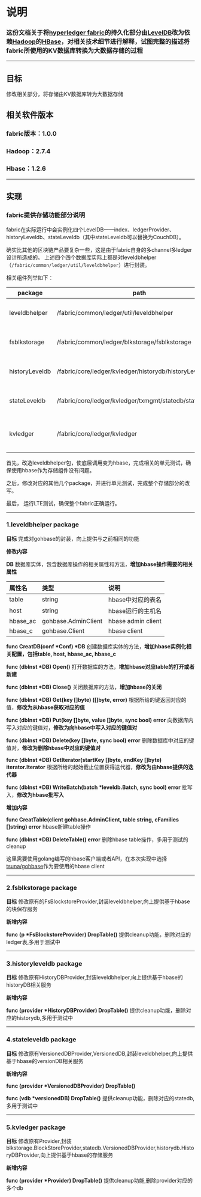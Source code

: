 # 说明

### 这份文档关于将[hyperledger fabric](https://hyperledger-fabric.readthedocs.io/en/release, "超级账本")的持久化部分由[LevelDB](https://github.com/golang/leveldb)改为依赖[Hadoop](https://hadoop.apache.org)的[HBase](https://hbase.apache.org)，对相关技术细节进行解释，试图完整的描述将fabric所使用的KV数据库转换为大数据存储的过程
---
## 目标
修改相关部分，将存储由KV数据库转为大数据存储
## 相关软件版本
### fabric版本：1.0.0
### Hadoop：2.7.4  
### Hbase：1.2.6
---
## 实现
### fabric提供存储功能部分说明

fabric在实际运行中会实例化四个LevelDB——index、ledgerProvider、historyLeveldb、stateLeveldb（其中stateLeveldb可以替换为CouchDB）。

确实比其他的区块链产品要复杂一些，这是由于fabric自身的多channel多ledger设计所造成的。
上述四个四个数据库实际上都是对leveldbhelper（`/fabric/common/ledger/util/leveldbhelper`）进行封装。

相关组件列举如下：    

package       | path | description
------      | ---  | ----
leveldbhelper | /fabric/common/ledger/util/leveldbhelper | 对goleveldb的封装提供一般KV数据库操作
fsblkstorage  | /fabric/common/ledger/blkstorage/fsblkstorage | 对leveldbhelper进行封装提供区块文件级操作
historyLeveldb | /fabric/core/ledger/kvledger/historydb/historyLeveldb | 封装leveldbhelper提供historydb的相关功能
stateLeveldb  | /fabric/core/ledger/kvledger/txmgmt/statedb/stateLeveldb | 封装leveldbhelper提供statedb的相关功能
kvledger      | /fabric/core/ledger/kvledger | 封装state和history提供PeerLedgerProvider的相关功能


首先，改造leveldbhelper包，使底层调用变为hbase，完成相关的单元测试，确保使用hbase作为存储组件没有问题。

之后，修改对应的其他几个package，并进行单元测试，完成整个存储部分的改写。

最后， 运行LTE测试，确保整个fabric正确运行。

----

### 1.leveldbhelper package
**目标** 完成对gohbase的封装，向上提供与之前相同的功能

**修改内容**

**DB** 数据库实体，包含数据库操作的相关属性和方法，**增加hbase操作需要的相关属性**

| 属性名 | 类型     | 说明 |
| :------------- | :------------- | :----
| table | string | hbase中对应的表名 |
| host  | string | hbase运行的主机名 |
| hbase_ac | gohbase.AdminClient | hbase admin client |
| hbase_c | gohbase.Client | hbase client |

**func CreatDB(conf \*Conf) \*DB** 创建数据库实体的方法，**增加hbase实例化相关配置，包括table, host, hbase_ac, hbase_c**

**func (dbInst \*DB) Open()** 打开数据库的方法，**增加hbase对应table的打开或者新建**

**func (dbInst \*DB) Close()** 关闭数据库的方法，**增加hbase的关闭**

**func (dbInst \*DB) Get(key []byte) ([]byte, error)** 根据所给的键返回对应的值，**修改为从hbase获取对应的值**

**func (dbInst \*DB) Put(key []byte, value []byte, sync bool) error** 向数据库内写入对应的键值对，**修改为向hbase中写入对应的键值对**

**func (dbInst \*DB) Delete(key []byte, sync bool) error** 删除数据库中对应的键值对，**修改为删除hbase中对应的键值对**

**func (dbInst \*DB) GetIterator(startKey []byte, endKey []byte) iterator.Iterator** 根据所给的起始截止位置获得迭代器，**修改为由hbase提供的迭代器**

**func (dbInst \*DB) WriteBatch(batch \*leveldb.Batch, sync bool) error** 批写入，**修改为hbase批写入**

**增加内容**

**func CreatTable(client gohbase.AdminClient, table string, cFamilies []string) error** hbase新建table操作

**func (dbInst \*DB) DeleteTable() error** 删除hbase table操作，多用于测试的cleanup

这里需要使用golang编写的hbase客户端或者API，在本次实现中选择[tsuna/gohbase](https://github.com/tsuna/gohbase)作为要使用的hbase client

----

### 2.fsblkstorage package
**目标** 修改原有的FsBlockstoreProvider,封装leveldbhelper,向上提供基于hbase的块保存服务

**新增内容**

**func (p \*FsBlockstoreProvider) DropTable()** 提供cleanup功能，删除对应的ledger表,多用于测试中

----

### 3.historyleveldb package
**目标** 修改原有HistoryDBProvider,封装leveldbhelper,向上提供基于hbase的historyDB相关服务

**新增内容**

**func (provider \*HistoryDBProvider) DropTable()** 提供cleanup功能，删除对应的historydb,多用于测试中

----

### 4.stateleveldb package
**目标** 修改原有VersionedDBProvider,VersionedDB,封装leveldbhelper,向上提供基于hbase的versionDB相关服务

**新增内容**

**func (provider \*VersionedDBProvider) DropTable()**

**func (vdb \*versionedDB) DropTable()** 提供cleanup功能，删除对应的statedb,多用于测试中

----

### 5.kvledger package
**目标** 修改原有Provider,封装blkstorage.BlockStoreProvider,statedb.VersionedDBProvider,historydb.HistoryDBProvider,向上提供基于hbase的存储服务

**新增内容**

**func (provider \*Provider) DropTable()** 提供cleanup功能,删除provider对应的多个db